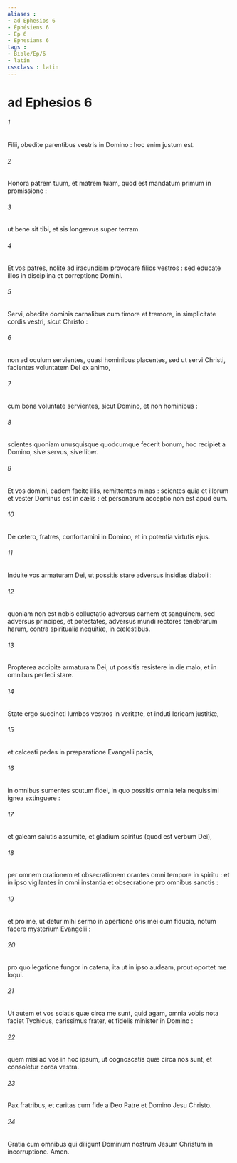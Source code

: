 ```yaml
---
aliases : 
- ad Ephesios 6
- Éphésiens 6
- Ep 6
- Ephesians 6
tags : 
- Bible/Ep/6
- latin
cssclass : latin
---
```


# ad Ephesios 6

###### 1
Filii, obedite parentibus vestris in Domino : hoc enim justum est.
###### 2
Honora patrem tuum, et matrem tuam, quod est mandatum primum in promissione :
###### 3
ut bene sit tibi, et sis longævus super terram.
###### 4
Et vos patres, nolite ad iracundiam provocare filios vestros : sed educate illos in disciplina et correptione Domini.
###### 5
Servi, obedite dominis carnalibus cum timore et tremore, in simplicitate cordis vestri, sicut Christo :
###### 6
non ad oculum servientes, quasi hominibus placentes, sed ut servi Christi, facientes voluntatem Dei ex animo,
###### 7
cum bona voluntate servientes, sicut Domino, et non hominibus :
###### 8
scientes quoniam unusquisque quodcumque fecerit bonum, hoc recipiet a Domino, sive servus, sive liber.
###### 9
Et vos domini, eadem facite illis, remittentes minas : scientes quia et illorum et vester Dominus est in cælis : et personarum acceptio non est apud eum.
###### 10
De cetero, fratres, confortamini in Domino, et in potentia virtutis ejus.
###### 11
Induite vos armaturam Dei, ut possitis stare adversus insidias diaboli :
###### 12
quoniam non est nobis colluctatio adversus carnem et sanguinem, sed adversus principes, et potestates, adversus mundi rectores tenebrarum harum, contra spiritualia nequitiæ, in cælestibus.
###### 13
Propterea accipite armaturam Dei, ut possitis resistere in die malo, et in omnibus perfeci stare.
###### 14
State ergo succincti lumbos vestros in veritate, et induti loricam justitiæ,
###### 15
et calceati pedes in præparatione Evangelii pacis,
###### 16
in omnibus sumentes scutum fidei, in quo possitis omnia tela nequissimi ignea extinguere :
###### 17
et galeam salutis assumite, et gladium spiritus (quod est verbum Dei),
###### 18
per omnem orationem et obsecrationem orantes omni tempore in spiritu : et in ipso vigilantes in omni instantia et obsecratione pro omnibus sanctis :
###### 19
et pro me, ut detur mihi sermo in apertione oris mei cum fiducia, notum facere mysterium Evangelii :
###### 20
pro quo legatione fungor in catena, ita ut in ipso audeam, prout oportet me loqui.
###### 21
Ut autem et vos sciatis quæ circa me sunt, quid agam, omnia vobis nota faciet Tychicus, carissimus frater, et fidelis minister in Domino :
###### 22
quem misi ad vos in hoc ipsum, ut cognoscatis quæ circa nos sunt, et consoletur corda vestra.
###### 23
Pax fratribus, et caritas cum fide a Deo Patre et Domino Jesu Christo.
###### 24
Gratia cum omnibus qui diligunt Dominum nostrum Jesum Christum in incorruptione. Amen.
